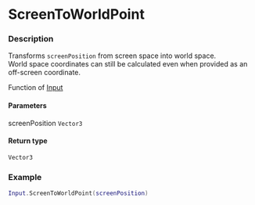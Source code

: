 # ScreenToWorldPoint

### Description

Transforms `screenPosition` from screen space into world space. <br />
World space coordinates can still be calculated even when provided as an off-screen coordinate.

Function of [Input](../../)

#### Parameters

screenPosition `Vector3`

#### Return type

`Vector3`

### Example

```lua
Input.ScreenToWorldPoint(screenPosition)
```
